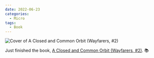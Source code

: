 ```yaml
---
date: 2022-06-23
categories:
  - Micro
tags:
  - Book
---
```


![Cover of A Closed and Common Orbit (Wayfarers, #2)](https://i.gr-assets.com/images/S/compressed.photo.goodreads.com/books/1457598923l/29475447._SY475_.jpg)

Just finished the book, [A Closed and Common Orbit (Wayfarers, #2)](https://www.goodreads.com/review/show/4039649985?utm_medium=api&utm_source=rss). 📚